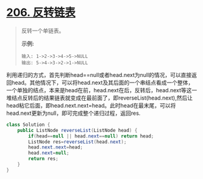 # [206. 反转链表](https://leetcode-cn.com/problems/reverse-linked-list/)

>反转一个单链表。
>
>**示例:**
>
>```
>输入: 1->2->3->4->5->NULL
>输出: 5->4->3->2->1->NULL
>```

利用递归的方式，首先判断head==null或者head.next为null的情况，可以直接返回head。其他情况下，可以将head.next及其后面的一个串结点看成一个整体，一个单独的结点，本来是head在前，head.next在后，反转后，head.next等这一堆结点反转后的结果链表就变成在最前面了，即reverseList(head.next),然后让head粘它后面，即head.next.next=head。此时head在最末尾，可以将head.next更新为null，即可完成整个递归过程，返回res.

~~~java
class Solution {
    public ListNode reverseList(ListNode head) {
        if(head==null || head.next==null) return head;
        ListNode res=reverseList(head.next);
        head.next.next=head;
        head.next=null;
        return res;
    }
}
~~~

